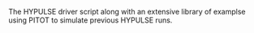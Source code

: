 The HYPULSE driver script along with an extensive library of examplse using PITOT to simulate previous HYPULSE runs.
